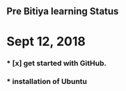 ## Pre Bitiya learning Status

# Sept 12, 2018
### * [x] get started with GitHub.
### * installation of Ubuntu 

